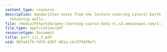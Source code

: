 ```yaml
---
content_type: resource
description: Handwritten notes from the lecture covering Lateral Earth Pressures and
  retaining walls.
file: /media/https%3A/open-learning-course-data-rc.s3.amazonaws.com/1-361-advanced-soil-mechanics-fall-2004/96fa61fbfd79d367461acbc679439e7c_part_iii_3.pdf
file_type: application/pdf
resourcetype: Document
title: part_iii_3.pdf
uid: 96fa61fb-fd79-d367-461a-cbc679439e7c
---
```

